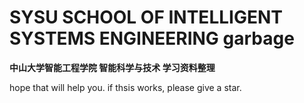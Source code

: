 # SYSU SCHOOL OF INTELLIGENT SYSTEMS ENGINEERING garbage

**中山大学智能工程学院 智能科学与技术 学习资料整理**

hope that will help you. if thsis works, please give a star.
